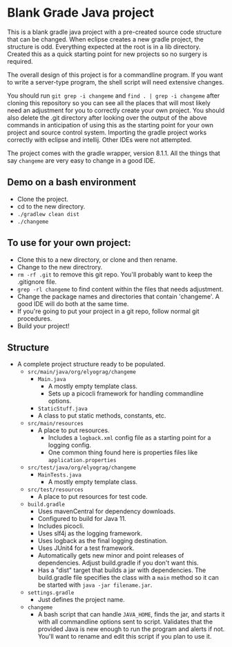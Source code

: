 # Blank Grade Java project

This is a blank gradle java project with a pre-created source code structure
that can be changed.  When eclipse creates a new gradle project, the
structure is odd.  Everything expected at the root is in a lib directory.
Created this as a quick starting point for new projects so no surgery is
required.

The overall design of this project is for a commandline program.  If you
want to write a server-type program, the shell script will need extensive
changes.

You should run `git grep -i changeme` and `find . | grep -i changeme` after
cloning this repository so you can see all the places that will most likely
need an adjustment for you to correctly create your own project.  You should
also delete the .git directory after looking over the output of the above
commands in anticipation of using this as the starting point for your own
project and source control system.  Importing the gradle project works
correctly with eclipse and intellij.  Other IDEs were not attempted.

The project comes with the gradle wrapper, version 8.1.1.  All the things
that say `changeme` are very easy to change in a good IDE.

## Demo on a bash environment

- Clone the project.
- cd to the new directory.
- `./gradlew clean dist`
- `./changeme`

## To use for your own project:

- Clone this to a new directory, or clone and then rename.
- Change to the new directrory.
- `rm -rf .git` to remove this git repo.  You'll probably want to keep the .gitignore file.
- `grep -rl changeme` to find content within the files that needs adjustment.
- Change the package names and directories that contain 'changeme'.  A good IDE will do both at the same time.
- If you're going to put your project in a git repo, follow normal git procedures.
- Build your project!

## Structure

- A complete project structure ready to be populated.
  - `src/main/java/org/elyograg/changeme`
    - `Main.java`
      - A mostly empty template class.
      - Sets up a picocli framework for handling commandline options.
    - `StaticStuff.java`
    -  A class to put static methods, constants, etc.
  - `src/main/resources`
    - A place to put resources.
      - Includes a `logback.xml` config file as a starting point for a logging config.
      - One common thing found here is properties files like `application.properties`
  - `src/test/java/org/elyograg/changeme`
    - `MainTests.java`
      - A mostly empty template class.
  - `src/test/resources`
    - A place to put resources for test code.
  - `build.gradle`
    - Uses mavenCentral for dependency downloads.
    - Configured to build for Java 11.
    - Includes picocli.
    - Uses slf4j as the logging framework.
    - Uses logback as the final logging destination.
    - Uses JUnit4 for a test framework.
    - Automatically gets new minor and point releases of dependencies.  Adjust build.gradle if you don't want this.
    - Has a "dist" target that builds a jar with dependencies.  The build.gradle file specifies the class with a `main` method so it can be started with `java -jar filename.jar`.
  - `settings.gradle`
    - Just defines the project name.
  - `changeme`
    - A bash script that can handle `JAVA_HOME`, finds the jar, and starts it with all commandline options sent to script.  Validates that the provided Java is new enough to run the program and alerts if not.  You'll want to rename and edit this script if you plan to use it.
